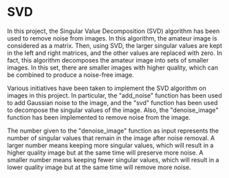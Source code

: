 # SVD

In this project, the Singular Value Decomposition (SVD) algorithm has been used to remove noise from images. In this algorithm, the amateur image is considered as a matrix. Then, using SVD, the larger singular values are kept in the left and right matrices, and the other values are replaced with zero. In fact, this algorithm decomposes the amateur image into sets of smaller images. In this set, there are smaller images with higher quality, which can be combined to produce a noise-free image.

Various initiatives have been taken to implement the SVD algorithm on images in this project. In particular, the "add_noise" function has been used to add Gaussian noise to the image, and the "svd" function has been used to decompose the singular values of the image. Also, the "denoise_image" function has been implemented to remove noise from the image.

The number given to the "denoise_image" function as input represents the number of singular values that remain in the image after noise removal. A larger number means keeping more singular values, which will result in a higher quality image but at the same time will preserve more noise. A smaller number means keeping fewer singular values, which will result in a lower quality image but at the same time will remove more noise.
